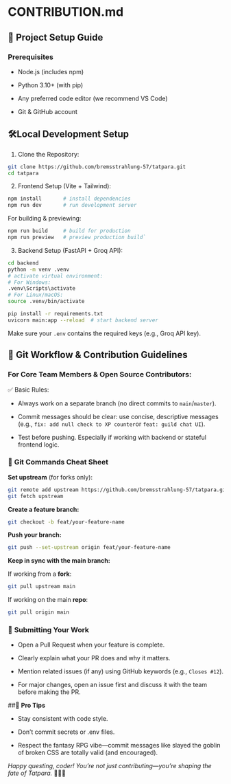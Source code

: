 # **CONTRIBUTION.md**

## 🚀 **Project Setup Guide**

### **Prerequisites**
- Node.js (includes npm)

- Python 3.10+ (with pip)

- Any preferred code editor (we recommend VS Code)

- Git & GitHub account

## 🛠️**Local Development Setup**
1. Clone the Repository:
```bash
git clone https://github.com/bremsstrahlung-57/tatpara.git
cd tatpara
```
2. Frontend Setup (Vite + Tailwind):
```bash
npm install       # install dependencies
npm run dev       # run development server
```
For building & previewing:
```bash
npm run build     # build for production
npm run preview   # preview production build`
```
3. Backend Setup (FastAPI + Groq API):
```bash
cd backend
python -m venv .venv
# activate virtual environment:
# For Windows:
.venv\Scripts\activate
# For Linux/macOS:
source .venv/bin/activate

pip install -r requirements.txt
uvicorn main:app --reload  # start backend server
```
Make sure your `.env` contains the required keys (e.g., Groq API key).

## 🧠 **Git Workflow & Contribution Guidelines**

### For Core Team Members & Open Source Contributors:
✅ Basic Rules:
- Always work on a separate branch (no direct commits to `main`/`master`).

- Commit messages should be clear: use concise, descriptive messages (e.g., `fix: add null check to XP counter`or `feat: guild chat UI`).

- Test before pushing. Especially if working with backend or stateful frontend logic.

### 🧩 **Git Commands Cheat Sheet**
**Set upstream** (for forks only):
```bash
git remote add upstream https://github.com/bremsstrahlung-57/tatpara.git
git fetch upstream
```
**Create a feature branch:**
```bash
git checkout -b feat/your-feature-name
```
**Push your branch:**
```bash
git push --set-upstream origin feat/your-feature-name
```
**Keep in sync with the main branch:**

If working from a **fork**:
```bash
git pull upstream main
```
If working on the main **repo**:
```bash
git pull origin main
```

### 🧪 **Submitting Your Work**

- Open a Pull Request when your feature is complete.

- Clearly explain what your PR does and why it matters.

- Mention related issues (if any) using GitHub keywords (e.g., `Closes #12`).

- For major changes, open an issue first and discuss it with the team before making the PR.

##🌟 **Pro Tips**
- Stay consistent with code style.

- Don’t commit secrets or .env files.

- Respect the fantasy RPG vibe—commit messages like slayed the goblin of broken CSS are totally valid (and encouraged).

*Happy questing, coder! You’re not just contributing—you’re shaping the fate of Tatpara.* 🧙‍♂️🧩